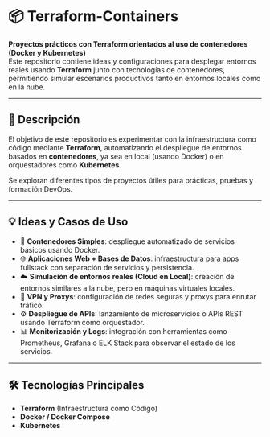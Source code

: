 # 📦 Terraform-Containers

**Proyectos prácticos con Terraform orientados al uso de contenedores (Docker y Kubernetes)**  
Este repositorio contiene ideas y configuraciones para desplegar entornos reales usando **Terraform** junto con tecnologías de contenedores, permitiendo simular escenarios productivos tanto en entornos locales como en la nube.

---

## 🧪 Descripción

El objetivo de este repositorio es experimentar con la infraestructura como código mediante **Terraform**, automatizando el despliegue de entornos basados en **contenedores**, ya sea en local (usando Docker) o en orquestadores como **Kubernetes**.  

Se exploran diferentes tipos de proyectos útiles para prácticas, pruebas y formación DevOps.

---

## 💡 Ideas y Casos de Uso

- 🐳 **Contenedores Simples**: despliegue automatizado de servicios básicos usando Docker.
- 🌐 **Aplicaciones Web + Bases de Datos**: infraestructura para apps fullstack con separación de servicios y persistencia.
- ☁️ **Simulación de entornos reales (Cloud en Local)**: creación de entornos similares a la nube, pero en máquinas virtuales locales.
- 🔐 **VPN y Proxys**: configuración de redes seguras y proxys para enrutar tráfico.
- ⚙️ **Despliegue de APIs**: lanzamiento de microservicios o APIs REST usando Terraform como orquestador.
- 📊 **Monitorización y Logs**: integración con herramientas como Prometheus, Grafana o ELK Stack para observar el estado de los servicios.

---

## 🛠️ Tecnologías Principales

- **Terraform** (Infraestructura como Código)
- **Docker / Docker Compose**
- **Kubernetes**
